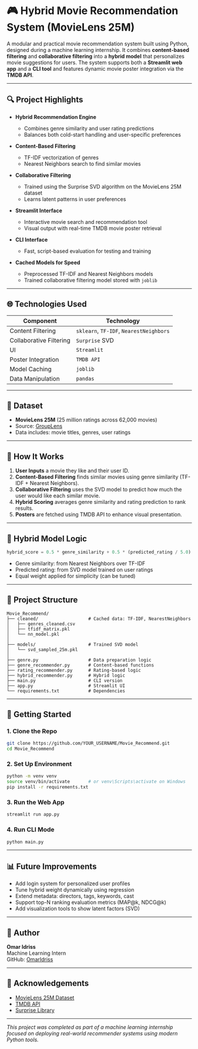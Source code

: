 # 🎮 Hybrid Movie Recommendation System (MovieLens 25M)

A modular and practical movie recommendation system built using Python, designed during a machine learning internship. It combines **content-based filtering** and **collaborative filtering** into a **hybrid model** that personalizes movie suggestions for users. The system supports both a **Streamlit web app** and a **CLI tool** and features dynamic movie poster integration via the **TMDB API**.

---

## 🔍 Project Highlights

- **Hybrid Recommendation Engine**

  - Combines genre similarity and user rating predictions
  - Balances both cold-start handling and user-specific preferences

- **Content-Based Filtering**

  - TF-IDF vectorization of genres
  - Nearest Neighbors search to find similar movies

- **Collaborative Filtering**

  - Trained using the Surprise SVD algorithm on the MovieLens 25M dataset
  - Learns latent patterns in user preferences

- **Streamlit Interface**

  - Interactive movie search and recommendation tool
  - Visual output with real-time TMDB movie poster retrieval

- **CLI Interface**

  - Fast, script-based evaluation for testing and training

- **Cached Models for Speed**

  - Preprocessed TF-IDF and Nearest Neighbors models
  - Trained collaborative filtering model stored with `joblib`

---

## 🌐 Technologies Used

| Component               | Technology                              |
| ----------------------- | --------------------------------------- |
| Content Filtering       | `sklearn`, `TF-IDF`, `NearestNeighbors` |
| Collaborative Filtering | `Surprise` SVD                          |
| UI                      | `Streamlit`                             |
| Poster Integration      | `TMDB API`                              |
| Model Caching           | `joblib`                                |
| Data Manipulation       | `pandas`                                |

---

## 📆 Dataset

- **MovieLens 25M** (25 million ratings across 62,000 movies)
- Source: [GroupLens](https://grouplens.org/datasets/movielens/25m/)
- Data includes: movie titles, genres, user ratings

---

## 📝 How It Works

1. **User Inputs** a movie they like and their user ID.
2. **Content-Based Filtering** finds similar movies using genre similarity (TF-IDF + Nearest Neighbors).
3. **Collaborative Filtering** uses the SVD model to predict how much the user would like each similar movie.
4. **Hybrid Scoring** averages genre similarity and rating prediction to rank results.
5. **Posters** are fetched using TMDB API to enhance visual presentation.

---

## 🔄 Hybrid Model Logic

```python
hybrid_score = 0.5 * genre_similarity + 0.5 * (predicted_rating / 5.0)
```

- Genre similarity: from Nearest Neighbors over TF-IDF
- Predicted rating: from SVD model trained on user ratings
- Equal weight applied for simplicity (can be tuned)

---

## 📁 Project Structure

```
Movie_Recommend/
├── cleaned/                   # Cached data: TF-IDF, NearestNeighbors
│   ├── genres_cleaned.csv
│   ├── tfidf_matrix.pkl
│   └── nn_model.pkl
│
├── models/                    # Trained SVD model
│   └── svd_sampled_25m.pkl
│
├── genre.py                   # Data preparation logic
├── genre_recommender.py       # Content-based functions
├── rating_recommender.py      # Rating-based logic
├── hybrid_recommender.py      # Hybrid logic
├── main.py                    # CLI version
├── app.py                     # Streamlit UI
└── requirements.txt           # Dependencies
```

---

## 🚀 Getting Started

### 1. Clone the Repo

```bash
git clone https://github.com/YOUR_USERNAME/Movie_Recommend.git
cd Movie_Recommend
```

### 2. Set Up Environment

```bash
python -m venv venv
source venv/bin/activate       # or venv\Scripts\activate on Windows
pip install -r requirements.txt
```

### 3. Run the Web App

```bash
streamlit run app.py
```

### 4. Run CLI Mode

```bash
python main.py
```

---

## 📊 Future Improvements

- Add login system for personalized user profiles
- Tune hybrid weight dynamically using regression
- Extend metadata: directors, tags, keywords, cast
- Support top-N ranking evaluation metrics (MAP\@k, NDCG\@k)
- Add visualization tools to show latent factors (SVD)

---

## 👤 Author

**Omar Idriss**\
Machine Learning Intern\
GitHub: [OmarIdriss](https://github.com/OmarIdriss)

---

## 📄 Acknowledgements

- [MovieLens 25M Dataset](https://grouplens.org/datasets/movielens/25m/)
- [TMDB API](https://www.themoviedb.org/documentation/api)
- [Surprise Library](http://surpriselib.com/)

---

*This project was completed as part of a machine learning internship focused on deploying real-world recommender systems using modern Python tools.*

